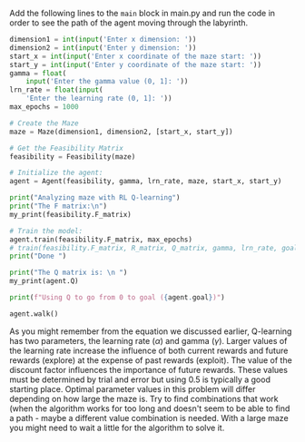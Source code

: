 Add the following lines to the `main` block in main.py
and run the code in order to see the path of
the agent moving through the labyrinth.

```python
dimension1 = int(input('Enter x dimension: '))
dimension2 = int(input('Enter y dimension: '))
start_x = int(input('Enter x coordinate of the maze start: '))
start_y = int(input('Enter y coordinate of the maze start: '))
gamma = float(
    input('Enter the gamma value (0, 1]: '))
lrn_rate = float(input(
    'Enter the learning rate (0, 1]: '))
max_epochs = 1000

# Create the Maze
maze = Maze(dimension1, dimension2, [start_x, start_y])

# Get the Feasibility Matrix
feasibility = Feasibility(maze)

# Initialize the agent:
agent = Agent(feasibility, gamma, lrn_rate, maze, start_x, start_y)

print("Analyzing maze with RL Q-learning")
print("The F matrix:\n")
my_print(feasibility.F_matrix)

# Train the model:
agent.train(feasibility.F_matrix, max_epochs)
# train(feasibility.F_matrix, R_matrix, Q_matrix, gamma, lrn_rate, goal, n_states, max_epochs)
print("Done ")

print("The Q matrix is: \n ")
my_print(agent.Q)

print(f"Using Q to go from 0 to goal ({agent.goal})")

agent.walk()
```

As you might remember from the equation we discussed earlier,
Q-learning has two parameters, the learning rate ($\alpha$) and gamma ($\gamma$). Larger values 
of the learning rate increase the influence of both current rewards and future 
rewards (explore) at the expense of past rewards (exploit). The value of the discount factor 
influences the importance of future rewards. 
These values must be determined by trial and error but using 0.5 is typically a good starting place.
Optimal parameter values in this problem will differ depending on how large the maze is.
Try to find combinations that work (when the algorithm works for too long and doesn't seem to be able to 
find a path - maybe a different value combination is needed. With a large maze you might need to wait 
a little for the algorithm to solve it.
